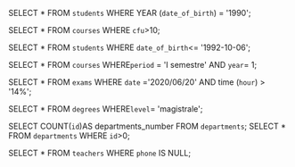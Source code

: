 <!-- seleziona tutti gli studenti che sono nati nel 1990 (160) -->

SELECT \* FROM `students` WHERE YEAR (`date_of_birth`) = '1990';

<!-- seleziona tutti i corsi con crediti maggiorni di 10 -->

SELECT \* FROM `courses` WHERE `cfu`>10;

<!-- tutti gli studenti con piu di 30 anni -->

SELECT \* FROM `students` WHERE `date_of_birth`<= '1992-10-06';

<!-- Selezionare tutti i corsi del primo semestre del primo anno di un qualsiasi corso di
laurea (286) -->

SELECT \* FROM `courses` WHERE`period` = 'I semestre' AND `year`= 1;

<!-- Selezionare tutti gli appelli d'esame che avvengono nel pomeriggio (dopo le 14) del
20/06/2020 (21) -->

SELECT \* FROM `exams` WHERE `date` ='2020/06/20' AND time (`hour`) > '14%';

<!-- Selezionare tutti i corsi di laurea magistrale (38) -->

SELECT \* FROM `degrees` WHERE`level`= 'magistrale';

 <!-- Da quanti dipartimenti è composta l'università? (12) -->

SELECT COUNT(`id`)AS departments_number FROM `departments`;
SELECT \* FROM `departments` WHERE `id`>0;

<!-- Quanti sono gli insegnanti che non hanno un numero di telefono? (50) -->

SELECT \* FROM `teachers` WHERE `phone` IS NULL;
